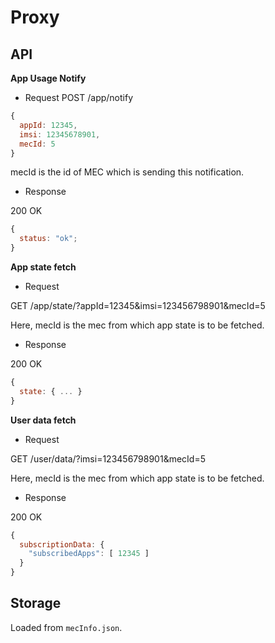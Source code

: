# Proxy

## API

**App Usage Notify**

- Request
  POST /app/notify

```js
{
  appId: 12345,
  imsi: 12345678901,
  mecId: 5
}
```

mecId is the id of MEC which is sending this notification.

- Response

200 OK

```js
{
  status: "ok";
}
```

**App state fetch**

- Request

GET /app/state/?appId=12345&imsi=123456798901&mecId=5

Here, mecId is the mec from which app state is to be fetched.

- Response

200 OK

```js
{
  state: { ... }
}
```

**User data fetch**

- Request

GET /user/data/?imsi=123456798901&mecId=5

Here, mecId is the mec from which app state is to be fetched.

- Response

200 OK

```js
{
  subscriptionData: {
    "subscribedApps": [ 12345 ]
  }
}
```

## Storage

Loaded from `mecInfo.json`.
